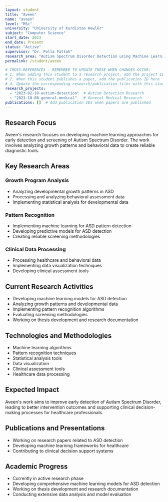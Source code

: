 ```yaml
---
layout: student
title: "Aveen"
name: "aveen"
level: "MSc"
university: "University of Kurdistan Hewlêr"
subject: "Computer Science"
start_date: 2023
end_date: Present
status: "Active"
supervisor: "Dr. Polla Fattah"
research_area: "Autism Spectrum Disorder Detection using Machine Learning"
permalink: /student/aveen

# CROSS-REFERENCES - REMEMBER TO UPDATE THESE WHEN CHANGES OCCUR:
# 1. When adding this student to a research project, add the project ID here
# 2. When this student publishes a paper, add the publication ID here
# 3. Update the corresponding research/publication files with this student's ID
research_projects:
  - "2023-02-10-autism-detection"  # Autism Detection Research
  - "2023-10-08-general-medical"   # General Medical Research
publications: []  # Add publication IDs when papers are published
---
```




## Research Focus

Aveen's research focuses on developing machine learning approaches for early detection and screening of Autism Spectrum Disorder. The work involves analyzing growth patterns and behavioral data to create reliable diagnostic tools.

## Key Research Areas

### Growth Program Analysis
- Analyzing developmental growth patterns in ASD
- Processing and analyzing behavioral assessment data
- Implementing statistical analysis for developmental data

### Pattern Recognition
- Implementing machine learning for ASD pattern detection
- Developing predictive models for ASD detection
- Creating reliable screening methodologies

### Clinical Data Processing
- Processing healthcare and behavioral data
- Implementing data visualization techniques
- Developing clinical assessment tools

## Current Research Activities

- Developing machine learning models for ASD detection
- Analyzing growth patterns and developmental data
- Implementing pattern recognition algorithms
- Evaluating screening methodologies
- Working on thesis development and research documentation

## Technologies and Methodologies

- Machine learning algorithms
- Pattern recognition techniques
- Statistical analysis tools
- Data visualization
- Clinical assessment tools
- Healthcare data processing

## Expected Impact

Aveen's work aims to improve early detection of Autism Spectrum Disorder, leading to better intervention outcomes and supporting clinical decision-making processes for healthcare professionals.

## Publications and Presentations

- Working on research papers related to ASD detection
- Developing machine learning frameworks for healthcare
- Contributing to clinical decision support systems

## Academic Progress

- Currently in active research phase
- Developing comprehensive machine learning models for ASD detection
- Working on thesis development and research documentation
- Conducting extensive data analysis and model evaluation
